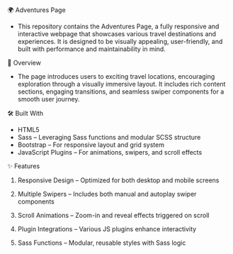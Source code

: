 🌍 Adventures Page
  - This repository contains the Adventures Page, a fully responsive and interactive webpage that showcases various travel destinations and experiences. It is designed to be visually appealing, user-friendly, and built with performance and maintainability in mind.

🧭 Overview
 - The page introduces users to exciting travel locations, encouraging exploration through a visually immersive layout. It includes rich content sections, engaging transitions, and seamless swiper components for a smooth user journey.

🛠️ Built With
- HTML5
- Sass – Leveraging Sass functions and modular SCSS structure
- Bootstrap – For responsive layout and grid system
- JavaScript Plugins – For animations, swipers, and scroll effects

✨ Features
1. Responsive Design – Optimized for both desktop and mobile screens

2. Multiple Swipers – Includes both manual and autoplay swiper components

3. Scroll Animations – Zoom-in and reveal effects triggered on scroll

4. Plugin Integrations – Various JS plugins enhance interactivity

5. Sass Functions – Modular, reusable styles with Sass logic

